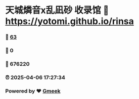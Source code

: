 # 天城燐音x乱凪砂 收录馆 :link: https://yotomi.github.io/rinsa 
### :page_facing_up: [63](https://yotomi.github.io/rinsa/tag.html) 
### :speech_balloon: 0 
### :hibiscus: 676220 
### :alarm_clock: 2025-04-06 17:27:34 
### Powered by :heart: [Gmeek](https://github.com/Meekdai/Gmeek)
